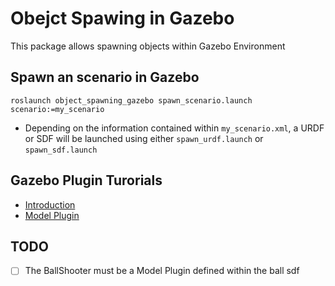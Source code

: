 # Obejct Spawing in Gazebo
This package allows spawning objects within Gazebo Environment

## Spawn an scenario in Gazebo
```
roslaunch object_spawning_gazebo spawn_scenario.launch scenario:=my_scenario
```

- Depending on the information contained within `my_scenario.xml`, a URDF or SDF will be launched using either `spawn_urdf.launch` or `spawn_sdf.launch`

## Gazebo Plugin Turorials
- [Introduction](https://classic.gazebosim.org/tutorials?tut=plugins_hello_world)
- [Model Plugin](https://classic.gazebosim.org/tutorials?tut=plugins_model&cat=write_plugin)


## TODO
- [ ] The BallShooter must be a Model Plugin defined within the ball sdf
